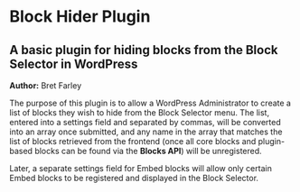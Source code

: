 # Block Hider Plugin

## A basic plugin for hiding blocks from the Block Selector in WordPress

**Author:** Bret Farley 

The purpose of this plugin is to allow a WordPress Administrator to create a list of blocks they wish to hide from the Block Selector menu. The list, entered into a settings field and separated by commas, will be converted into an array once submitted, and any name in the array that matches the list of blocks retrieved from the frontend (once all core blocks and plugin-based blocks can be found via the **Blocks API**) will be unregistered. 

Later, a separate settings field for Embed blocks will allow only certain Embed blocks to be registered and displayed in the Block Selector. 